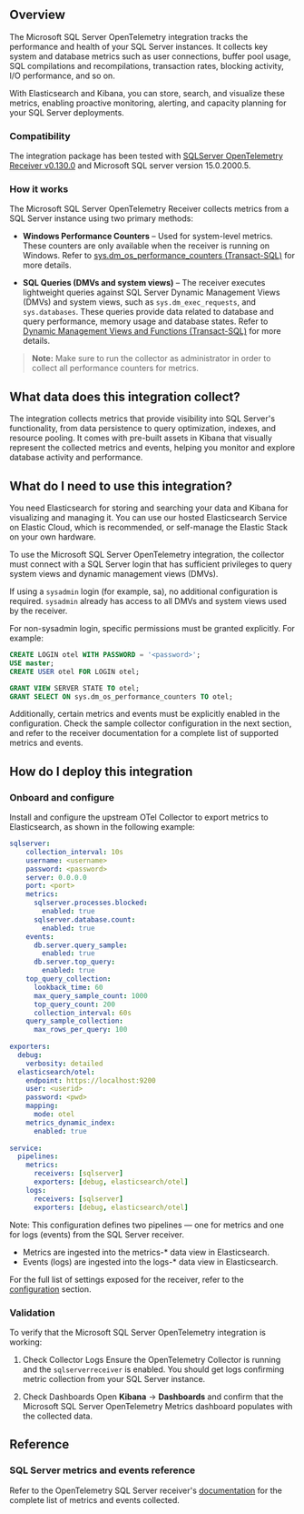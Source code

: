 ## Overview

The Microsoft SQL Server OpenTelemetry integration tracks the performance and health of your SQL Server instances. It collects key system and database metrics such as user connections, buffer pool usage, SQL compilations and recompilations, transaction rates, blocking activity, I/O performance, and so on.  

With Elasticsearch and Kibana, you can store, search, and visualize these metrics, enabling proactive monitoring, alerting, and capacity planning for your SQL Server deployments.

### Compatibility

The integration package has been tested with [SQLServer OpenTelemetry Receiver v0.130.0](https://github.com/open-telemetry/opentelemetry-collector-contrib/blob/main/receiver/sqlserverreceiver/README.md) and Microsoft SQL server version 15.0.2000.5.

### How it works

The Microsoft SQL Server OpenTelemetry Receiver collects metrics from a SQL Server instance using two primary methods:

- **Windows Performance Counters** – Used for system-level metrics. These counters are only available when the receiver is running on Windows. Refer to [sys.dm_os_performance_counters (Transact-SQL)](https://learn.microsoft.com/en-us/sql/relational-databases/system-dynamic-management-views/sys-dm-os-performance-counters-transact-sql) for more details.

- **SQL Queries (DMVs and system views)** – The receiver executes lightweight queries against SQL Server Dynamic Management Views (DMVs) and system views, such as `sys.dm_exec_requests`, and `sys.databases`. These queries provide data related to database and query performance, memory usage and database states. Refer to [Dynamic Management Views and Functions (Transact-SQL)](https://learn.microsoft.com/sql/relational-databases/system-dynamic-management-views/system-dynamic-management-views) for more details.

> **Note:** Make sure to run the collector as administrator in order to collect all performance counters for metrics.

## What data does this integration collect?

The integration collects metrics that provide visibility into SQL Server's functionality, from data persistence to query optimization, indexes, and resource pooling. It comes with pre-built assets in Kibana that visually represent the collected metrics and events, helping you monitor and explore database activity and performance.

## What do I need to use this integration?

You need Elasticsearch for storing and searching your data and Kibana for visualizing and managing it.
You can use our hosted Elasticsearch Service on Elastic Cloud, which is recommended, or self-manage the Elastic Stack on your own hardware.

To use the Microsoft SQL Server OpenTelemetry integration, the collector must connect with a SQL Server login that has sufficient privileges to query system views and dynamic management views (DMVs).

If using a `sysadmin` login (for example, sa), no additional configuration is required. `sysadmin` already has access to all DMVs and system views used by the receiver.

For non-sysadmin login, specific permissions must be granted explicitly. For example:

```sql
CREATE LOGIN otel WITH PASSWORD = '<password>';
USE master;
CREATE USER otel FOR LOGIN otel;

GRANT VIEW SERVER STATE TO otel;
GRANT SELECT ON sys.dm_os_performance_counters TO otel;
```

Additionally, certain metrics and events must be explicitly enabled in the configuration. Check the sample collector configuration in the next section, and refer to the receiver documentation for a complete list of supported metrics and events.


## How do I deploy this integration

### Onboard and configure

Install and configure the upstream OTel Collector to export metrics to Elasticsearch, as shown in the following example:

```yaml
sqlserver:
    collection_interval: 10s             
    username: <username>
    password: <password>
    server: 0.0.0.0
    port: <port>
    metrics:
      sqlserver.processes.blocked:              
        enabled: true
      sqlserver.database.count:
        enabled: true  
    events:
      db.server.query_sample:
        enabled: true
      db.server.top_query:
        enabled: true
    top_query_collection:                   
      lookback_time: 60                     
      max_query_sample_count: 1000          
      top_query_count: 200                  
      collection_interval: 60s              
    query_sample_collection:           
      max_rows_per_query: 100               
    
exporters:
  debug:
    verbosity: detailed
  elasticsearch/otel:
    endpoint: https://localhost:9200
    user: <userid>
    password: <pwd>
    mapping:
      mode: otel 
    metrics_dynamic_index:
      enabled: true
  
service:
  pipelines:
    metrics:
      receivers: [sqlserver]
      exporters: [debug, elasticsearch/otel]
    logs:
      receivers: [sqlserver]
      exporters: [debug, elasticsearch/otel]
```

Note: This configuration defines two pipelines — one for metrics and one for logs (events) from the SQL Server receiver.

- Metrics are ingested into the metrics-* data view in Elasticsearch.
- Events (logs) are ingested into the logs-* data view in Elasticsearch.

For the full list of settings exposed for the receiver, refer to the [configuration](https://github.com/open-telemetry/opentelemetry-collector-contrib/tree/main/receiver/sqlserverreceiver#configuration) section.

### Validation

To verify that the Microsoft SQL Server OpenTelemetry integration is working:

1. Check Collector Logs
Ensure the OpenTelemetry Collector is running and the `sqlserverreceiver` is enabled. You should get logs confirming metric collection from your SQL Server instance.

2. Check Dashboards
Open **Kibana** → **Dashboards** and confirm that the Microsoft SQL Server OpenTelemetry Metrics dashboard populates with the collected data.

## Reference

### SQL Server metrics and events reference

Refer to the OpenTelemetry SQL Server receiver's [documentation](https://github.com/open-telemetry/opentelemetry-collector-contrib/blob/main/receiver/sqlserverreceiver/documentation.md) for the complete list of metrics and events collected.